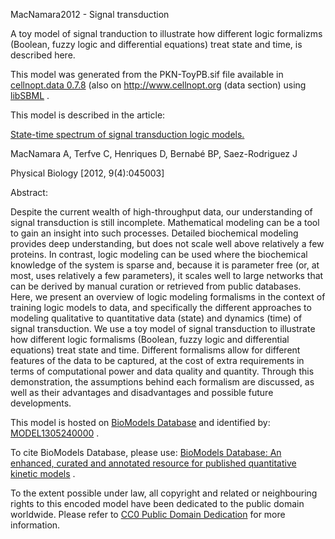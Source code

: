 

MacNamara2012 - Signal transduction

A toy model of signal tranduction to illustrate how different logic formalizms
(Boolean, fuzzy logic and differential equations) treat state and time, is
described here.

This model was generated from the PKN-ToyPB.sif file available in
[cellnopt.data 0.7.8](https://pypi.python.org/pypi/cellnopt.data/) (also on
http://www.cellnopt.org (data section) using
[libSBML](http://sbml.org/Software/libSBML) .

This model is described in the article:

[State-time spectrum of signal transduction logic
models.](http://identifiers.org/pubmed/22871648)

MacNamara A, Terfve C, Henriques D, Bernabé BP, Saez-Rodriguez J

Physical Biology [2012, 9(4):045003]

Abstract:

Despite the current wealth of high-throughput data, our understanding of
signal transduction is still incomplete. Mathematical modeling can be a tool
to gain an insight into such processes. Detailed biochemical modeling provides
deep understanding, but does not scale well above relatively a few proteins.
In contrast, logic modeling can be used where the biochemical knowledge of the
system is sparse and, because it is parameter free (or, at most, uses
relatively a few parameters), it scales well to large networks that can be
derived by manual curation or retrieved from public databases. Here, we
present an overview of logic modeling formalisms in the context of training
logic models to data, and specifically the different approaches to modeling
qualitative to quantitative data (state) and dynamics (time) of signal
transduction. We use a toy model of signal transduction to illustrate how
different logic formalisms (Boolean, fuzzy logic and differential equations)
treat state and time. Different formalisms allow for different features of the
data to be captured, at the cost of extra requirements in terms of
computational power and data quality and quantity. Through this demonstration,
the assumptions behind each formalism are discussed, as well as their
advantages and disadvantages and possible future developments.

This model is hosted on [BioModels Database](http://www.ebi.ac.uk/biomodels/)
and identified by:
[MODEL1305240000](http://identifiers.org/biomodels.db/MODEL1305240000) .

To cite BioModels Database, please use: [BioModels Database: An enhanced,
curated and annotated resource for published quantitative kinetic
models](http://identifiers.org/pubmed/20587024) .

To the extent possible under law, all copyright and related or neighbouring
rights to this encoded model have been dedicated to the public domain
worldwide. Please refer to [CC0 Public Domain
Dedication](http://creativecommons.org/publicdomain/zero/1.0/) for more
information.

